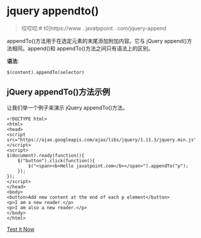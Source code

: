 # jquery appendto()

> 哎哎哎:# t0]https://www . javatppoint . com/jquery-append

appendTo()方法用于在选定元素的末尾添加附加内容。它与 jQuery append()方法相同。append()和 appendTo()方法之间只有语法上的区别。

**语法**:

```
$(content).appendTo(selector) 

```

## jQuery appendTo()方法示例

让我们举一个例子来演示 jQuery appendTo()方法。

```
<!DOCTYPE html>
<html>
<head>
<script src="https://ajax.googleapis.com/ajax/libs/jquery/1.11.3/jquery.min.js"></script>
<script>
$(document).ready(function(){
    $("button").click(function(){
        $("<span><b>Hello javatpoint.com</b></span>").appendTo("p");
    });
});
</script>
</head>
<body>
<button>Add new content at the end of each p element</button>
<p>I am a new reader.</p>
<p>I am also a new reader.</p>
</body>
</html>

```

[Test it Now](https://www.javatpoint.com/oprweb/test.jsp?filename=jqueryappendTo1)